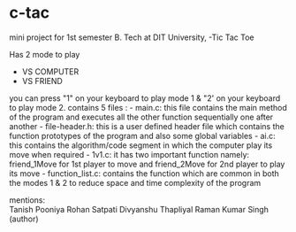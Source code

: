 # c-tac
mini project for 1st semester B. Tech at DIT University, -Tic Tac Toe

Has 2 mode to play
   - VS COMPUTER
   - VS FRIEND

you can press "1" on your keyboard to play mode 1 & "2' on your keyboard to play mode 2.
contains 5 files : 
       - main.c: this file contains the main method of the program and executes all the other function sequentially one after another
       - file-header.h: this is a user defined header file which contains the function prototypes of the program and also some global variables
       - ai.c: this contains the algorithm/code segment in which the computer play its move when required
       - 1v1.c: it has two important function namely: friend_1Move for 1st player to move and friend_2Move for 2nd player to play its move
       - function_list.c: contains the function which are common in both the modes 1 & 2 to reduce space and time complexity of the program


mentions: \
Tanish Pooniya
Rohan Satpati
Divyanshu Thapliyal
Raman Kumar Singh (author)
